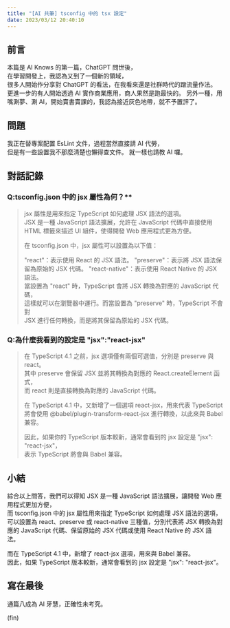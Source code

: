 ```yaml
---
title: "[AI 共筆] tsconfig 中的 tsx 設定"
date: 2023/03/12 20:40:10
---
```


## 前言

本篇是 AI Knows 的第一篇，ChatGPT 問世後，  
在學習開發上，我認為又到了一個新的領域，  
很多人開始作分享對 ChatGPT 的看法，在我看來還是社群時代的蹭流量作法。
更進一步的有人開始透過 AI 實作商業應用，商人果然是跑最快的。
另外一種，用嘴涮夢、涮 AI，開始賣書賣課的，我認為接近灰色地帶，就不予置評了。

## 問題

我正在替專案配置 EsLint 文件，過程當然直接請 AI 代勞，  
但是有一些設置我不那麼清楚也懶得查文件。
就一樣也請教 AI 囉。

## 對話記錄

### Q:tsconfig.json 中的 jsx 屬性為何？**

> jsx 屬性是用來指定 TypeScript 如何處理 JSX 語法的選項。  
> JSX 是一種 JavaScript 語法擴展，允許在 JavaScript 代碼中直接使用  
> HTML 標籤來描述 UI 組件，使得開發 Web 應用程式更為方便。
>
> 在 tsconfig.json 中，jsx 屬性可以設置為以下值：
>
> "react"：表示使用 React 的 JSX 語法。
> "preserve"：表示將 JSX 語法保留為原始的 JSX 代碼。
> "react-native"：表示使用 React Native 的 JSX 語法。  
> 當設置為 "react" 時，TypeScript 會將 JSX 轉換為對應的 JavaScript 代碼，  
> 這樣就可以在瀏覽器中運行。而當設置為 "preserve" 時，TypeScript 不會對  
> JSX 進行任何轉換，而是將其保留為原始的 JSX 代碼。

### Q:為什麼我看到的設定是 "jsx":"react-jsx"

> 在 TypeScript 4.1 之前，jsx 選項僅有兩個可選值，分別是 preserve 與 react。  
> 其中 preserve 會保留 JSX 並將其轉換為對應的 React.createElement 函式，  
> 而 react 則是直接轉換為對應的 JavaScript 代碼。
>  
> 在 TypeScript 4.1 中，又新增了一個選項 react-jsx，用來代表 TypeScript  
> 將會使用 @babel/plugin-transform-react-jsx 進行轉換，以此來與 Babel 兼容。
>
> 因此，如果你的 TypeScript 版本較新，通常會看到的 jsx 設定是 "jsx": "react-jsx"，  
> 表示 TypeScript 將會與 Babel 兼容。

## 小結

綜合以上問答，我們可以得知 JSX 是一種 JavaScript 語法擴展，讓開發 Web 應用程式更加方便，  
而 tsconfig.json 中的 jsx 屬性用來指定 TypeScript 如何處理 JSX 語法的選項，  
可以設置為 react、preserve 或 react-native 三種值，分別代表將 JSX 轉換為對應的 JavaScript 代碼、保留原始的 JSX 代碼或使用 React Native 的 JSX 語法。  

而在 TypeScript 4.1 中，新增了 react-jsx 選項，用來與 Babel 兼容。  
因此，如果 TypeScript 版本較新，通常會看到的 jsx 設定是 "jsx": "react-jsx"。  

## 寫在最後

通篇八成為 AI 牙慧，正確性未考究。

(fin)
